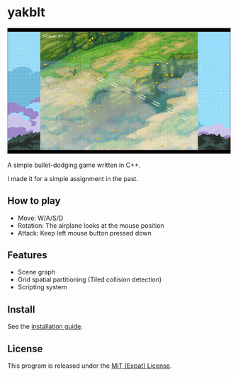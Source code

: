# yakblt

[![Short video](short-mov.gif)](short-mov.mp4)

A simple bullet-dodging game written in C++.

I made it for a simple assignment in the past.

## How to play

- Move: W/A/S/D
- Rotation: The airplane looks at the mouse position
- Attack: Keep left mouse button pressed down

## Features

- Scene graph
- Grid spatial partitioning (Tiled collision detection)
- Scripting system

## Install

See the [installation guide](INSTALL.md).

## License

This program is released under the [MIT (Expat) License](COPYING).
